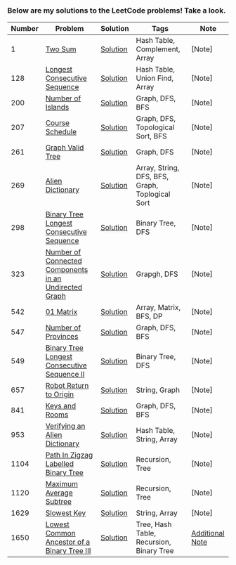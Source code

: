 ### Below are my solutions to the LeetCode problems! Take a look. 
<!-- **Note:** My solutions are in python -->


| **Number**      | **Problem**     |  **Solution**    | **Tags**        |  **Note**   |
| ----------- | ----------- |  ----------- | ----------- | ----------- |
|  1  | [Two Sum](https://leetcode.com/problems/two-sum/)      | [Solution](https://github.com/deepakshi-mittal/leetcode_solutions/blob/main/Solutions/twoSum_1.py)      | Hash Table, Complement, Array | [Note]
|  128  | [Longest Consecutive Sequence](https://leetcode.com/problems/longest-consecutive-sequence/)      | [Solution](https://github.com/deepakshi-mittal/leetcode_solutions/blob/main/Solutions/LongestConsecutiveSequence128.py)      | Hash Table, Union Find, Array | [Note]
|  200  | [Number of Islands](https://leetcode.com/problems/number-of-islands/)      | [Solution](https://github.com/deepakshi-mittal/leetcode_solutions/blob/main/Solutions/200NumberOfIslands.py)      | Graph, DFS, BFS | [Note]
|  207  | [Course Schedule](https://leetcode.com/problems/course-schedule/)      | [Solution](https://github.com/deepakshi-mittal/leetcode_solutions/blob/main/Solutions/207CourseSchedule.py)      | Graph, DFS, Topological Sort, BFS | [Note]
|  261  | [Graph Valid Tree](https://leetcode.com/problems/graph-valid-tree/)      | [Solution](https://github.com/deepakshi-mittal/leetcode_solutions/blob/main/Solutions/261GraphValidTree.py)      | Graph, DFS | [Note]
|  269  | [Alien Dictionary](https://leetcode.com/problems/alien-dictionary/)      | [Solution](https://github.com/deepakshi-mittal/leetcode_solutions/blob/main/Solutions/AlienDictionary269.py)      | Array, String, DFS, BFS, Graph, Toplogical Sort | [Note]
|  298  | [Binary Tree Longest Consecutive Sequence](https://leetcode.com/problems/binary-tree-longest-consecutive-sequence/)      | [Solution](https://github.com/deepakshi-mittal/leetcode_solutions/blob/main/Solutions/BinaryTreeLongestConsecutiveSequence298.py)      | Binary Tree, DFS | [Note]
|  323  | [Number of Connected Components in an Undirected Graph](https://leetcode.com/problems/number-of-connected-components-in-an-undirected-graph/)      | [Solution](https://github.com/deepakshi-mittal/leetcode_solutions/blob/main/Solutions/323NumberofConnectedComponentsinanUndirectedGraph.py)      | Grapgh, DFS | [Note]
|  542  | [01 Matrix](https://leetcode.com/problems/01-matrix/)      | [Solution](https://github.com/deepakshi-mittal/leetcode_solutions/blob/main/Solutions/01-matrix542.py)      | Array, Matrix, BFS, DP | [Note]
|  547  | [Number of Provinces](https://leetcode.com/problems/number-of-provinces/)      | [Solution](https://github.com/deepakshi-mittal/leetcode_solutions/blob/main/Solutions/547NumberofProvinces.py)      | Graph, DFS, BFS | [Note]
|  549  | [Binary Tree Longest Consecutive Sequence II](https://leetcode.com/problems/binary-tree-longest-consecutive-sequence-ii/)      | [Solution](https://github.com/deepakshi-mittal/leetcode_solutions/blob/main/Solutions/BinaryTreeLongestConsecutiveSequenceII_549.py)      | Binary Tree, DFS | [Note]
|  657  | [Robot Return to Origin](https://leetcode.com/problems/robot-return-to-origin/)      | [Solution](https://github.com/deepakshi-mittal/leetcode_solutions/blob/main/Solutions/657RobotReturntoOrigin.py)      | String, Graph | [Note]
|  841  | [Keys and Rooms](https://leetcode.com/problems/keys-and-rooms/)      | [Solution](https://github.com/deepakshi-mittal/leetcode_solutions/blob/main/Solutions/841KeysandRooms.py)      | Graph, DFS, BFS | [Note]
|  953  | [Verifying an Alien Dictionary](https://leetcode.com/problems/verifying-an-alien-dictionary/)      | [Solution](https://github.com/deepakshi-mittal/leetcode_solutions/blob/main/Solutions/VerifyingAnAlienDictionary953.py)      | Hash Table, String, Array | [Note]
|  1104  | [Path In Zigzag Labelled Binary Tree](https://leetcode.com/problems/path-in-zigzag-labelled-binary-tree/)      | [Solution](https://github.com/deepakshi-mittal/leetcode_solutions/blob/main/Solutions/1104_PathInZigzagLabelledBinaryTree.py)      | Recursion, Tree | [Note]
|  1120  | [Maximum Average Subtree](https://leetcode.com/problems/maximum-average-subtree/)      | [Solution](https://github.com/deepakshi-mittal/leetcode_solutions/blob/main/Solutions/MaximumAverageSubtree1120.py)      | Recursion, Tree | [Note]
|  1629  | [Slowest Key](https://leetcode.com/problems/slowest-key/)      | [Solution](https://github.com/deepakshi-mittal/leetcode_solutions/blob/main/Solutions/1629Slowestkey.py)      | String, Array | [Note]
|  1650  | [Lowest Common Ancestor of a Binary Tree III](https://leetcode.com/problems/lowest-common-ancestor-of-a-binary-tree-iii/)      | [Solution](https://github.com/deepakshi-mittal/leetcode_solutions/blob/main/Solutions/lowestCommonAncestorBT3_1650.py)      | Tree, Hash Table, Recursion, Binary Tree | [Additional Note](https://github.com/deepakshi-mittal/leetcode_solutions/blob/main/Notes/lowestCommonAncestorBT3_1650Note.txt)
